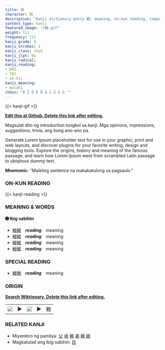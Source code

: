 ```yaml
---
title: 戦
character: 戦
description: "Kanji dictionary entry 戦: meaning, on-kun reading, compounds, origin, related kanji"
content_type: kanji
featured_image: "/戦.gif"
weight: 111
frequency: 111
kanji_grade: 9
kanji_strokes: 1
kanji_class: Jōyō
kanji_jlpt: N1
kanji_radical: 
kanji_reading: 
- DAI
- TAI
- oo-kii
kanji_meaning:
- malaki
chōon: "Ā Ī Ū Ē Ō ā ī ū ē ō ’"
---
```

[//]: # (Don't edit the line below. Kanji animated GIF code is automatically generated.)
{{< kanji-gif >}}

[//]: # (Edit below this line.)

**[Edit this at Github. Delete this link after editing.](https://github.com/tim0g/tim/tree/main/content/kanji/戦/index.md)**

Magsulat dito ng introduction tungkol sa kanji. Mga opinions, impressions, suggestions, trivia, ang kung ano-ano pa.

Generate Lorem Ipsum placeholder text for use in your graphic, print and web layouts, and discover plugins for your favorite writing, design and blogging tools. Explore the origins, history and meaning of the famous passage, and learn how Lorem Ipsum went from scrambled Latin passage to ubiqitous dummy text.
 
**Mnemonic:** "Maikling sentence na makakatulong sa pagsaulo."

### ON-KUN READING

[//]: # (Don't edit the line below. ON-KUN READING code is automatically generated.)
{{< kanji-reading >}}

### MEANING & WORDS

#### ➊ **Ibig sabihin**
  - [戦](../戦)[戦](../戦)　***reading***　meaning
  - [戦](../戦)[戦](../戦)　***reading***　meaning
  - [戦](../戦)[戦](../戦)　***reading***　meaning
  - [戦](../戦)[戦](../戦)　***reading***　meaning

### SPECIAL READING
  - [戦](../戦)[戦](../戦)　***reading***　meaning

### ORIGIN

**[Search Wiktionary. Delete this link after editing.](https://wiktionary.org/wiki/戦)**
<table class="kanji-table"><tr><td>
<img src="60px-戦-bronze.svg.png">
</td><td>▶</td><td>
<img src="60px-戦-oracle.svg.png">
</td><td>▶</td>
<td class="kanji-origin">戦</td>
</tr></table>

### RELATED KANJI
- Miyembro ng pamilya: [父](../父) [母](../母) [戦](../戦) [弟](../弟) [戦](../戦) [娘](../娘)
- Magkatulad ang ibig sabihin: [日](../日)
